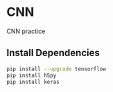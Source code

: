 # CNN

CNN practice

## Install Dependencies

```bash
pip install --upgrade tensorflow
pip install h5py
pip install keras
```
